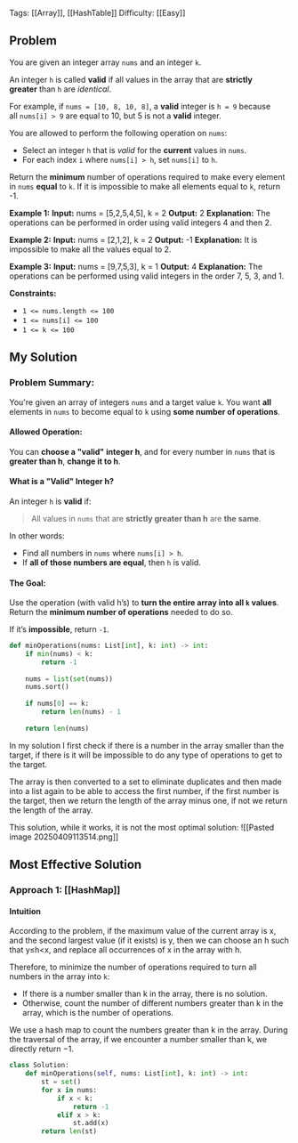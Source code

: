 Tags: [[Array]], [[HashTable]]
Difficulty: [[Easy]]
## Problem
You are given an integer array `nums` and an integer `k`.

An integer `h` is called **valid** if all values in the array that are **strictly greater** than `h` are _identical_.

For example, if `nums = [10, 8, 10, 8]`, a **valid** integer is `h = 9` because all `nums[i] > 9` are equal to 10, but 5 is not a **valid** integer.

You are allowed to perform the following operation on `nums`:

- Select an integer `h` that is _valid_ for the **current** values in `nums`.
- For each index `i` where `nums[i] > h`, set `nums[i]` to `h`.

Return the **minimum** number of operations required to make every element in `nums` **equal** to `k`. If it is impossible to make all elements equal to `k`, return -1.

**Example 1:**
**Input:** nums = [5,2,5,4,5], k = 2
**Output:** 2
**Explanation:**
The operations can be performed in order using valid integers 4 and then 2.

**Example 2:**
**Input:** nums = [2,1,2], k = 2
**Output:** -1
**Explanation:**
It is impossible to make all the values equal to 2.

**Example 3:**
**Input:** nums = [9,7,5,3], k = 1
**Output:** 4
**Explanation:**
The operations can be performed using valid integers in the order 7, 5, 3, and 1.

**Constraints:**
- `1 <= nums.length <= 100`
- `1 <= nums[i] <= 100`
- `1 <= k <= 100`

## My Solution
### Problem Summary:
You're given an array of integers `nums` and a target value `k`. You want **all** elements in `nums` to become equal to `k` using **some number of operations**.

#### Allowed Operation:
You can **choose a "valid" integer h**, and for every number in `nums` that is **greater than h**, **change it to h**.

#### What is a "Valid" Integer h? 
An integer `h` is **valid** if:

> All values in `nums` that are **strictly greater than h** are **the same**.

In other words:
- Find all numbers in `nums` where `nums[i] > h`.
- If **all of those numbers are equal**, then `h` is valid.

#### The Goal:
Use the operation (with valid h’s) to **turn the entire array into all `k` values**. Return the **minimum number of operations** needed to do so.

If it’s **impossible**, return `-1`.

```python
def minOperations(nums: List[int], k: int) -> int:
	if min(nums) < k:
		return -1
	
	nums = list(set(nums))
	nums.sort()
	
	if nums[0] == k:
		return len(nums) - 1
	
	return len(nums)
```

In my solution I first check if there is a number in the array smaller than the target, if there is it will be impossible to do any type of operations to get to the target.

The array is then converted to a set to eliminate duplicates and then made into a list again to be able to access the first number, if the first number is the target, then we return the length of the array minus one, if not we return the length of the array.

This solution, while it works, it is not the most optimal solution:
![[Pasted image 20250409113514.png]]

## Most Effective Solution
### Approach 1: [[HashMap]]
#### Intuition

According to the problem, if the maximum value of the current array is x, and the second largest value (if it exists) is y, then we can choose an h such that y≤h<x, and replace all occurrences of x in the array with h.

Therefore, to minimize the number of operations required to turn all numbers in the array into `k`:

- If there is a number smaller than k in the array, there is no solution.
- Otherwise, count the number of different numbers greater than k in the array, which is the number of operations.

We use a hash map to count the numbers greater than k in the array. During the traversal of the array, if we encounter a number smaller than k, we directly return −1.

```python
class Solution:
    def minOperations(self, nums: List[int], k: int) -> int:
        st = set()
        for x in nums:
            if x < k:
                return -1
            elif x > k:
                st.add(x)
        return len(st)
```

